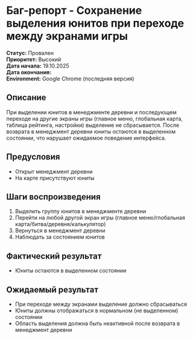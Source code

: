 # Баг-репорт - Сохранение выделения юнитов при переходе между экранами игры

**Статус:** Провален  
**Приоритет:** Высокий  
**Дата начала:** 19.10.2025  
**Дата окончания:**   
**Environment:** Google Chrome (последняя версия)  

## Описание

При выделении юнитов в менеджменте деревни и последующем переходе на другие экраны игры (главное меню, глобальная карта, таблица рейтинга, настройки) выделение не сбрасывается. После возврата в менеджмент деревни юниты остаются в выделенном состоянии, что нарушает ожидаемое поведение интерфейса.

## Предусловия

- Открыт менеджмент деревни
- На карте присутствуют юниты

## Шаги воспроизведения

1. Выделить группу юнитов в менеджменте деревни
2. Перейти на любой другой экран игры (главное меню/глобальная карта/битва/деревня/калькулятор)
3. Вернуться в менеджмент деревни
4. Наблюдать за состоянием юнитов

## Фактический результат

- Юниты остаются в выделенном состоянии

## Ожидаемый результат

- При переходе между экранами выделение должно сбрасываться
- Юниты должны отображаться в нормальном (не выделенном) состоянии
- Область выделения должна быть неактивной после возврата в менеджмент деревни
